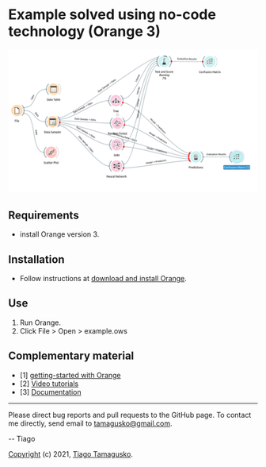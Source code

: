 # Example solved using no-code technology (Orange 3)

![](example.png)

## Requirements

- install Orange version 3.

## Installation

* Follow instructions at [download and install Orange](https://orangedatamining.com/download).

## Use

1. Run Orange.
2. Click File > Open > example.ows

## Complementary material

- [1] [getting-started with Orange](https://orangedatamining.com/getting-started/)
- [2] [Video tutorials](https://www.youtube.com/watch?v=HXjnDIgGDuI&list=PLmNPvQr9Tf-ZSDLwOzxpvY-HrE0yv-8Fy&index=2)
- [3] [Documentation](https://orangedatamining.com/widget-catalog/)

----

Please direct bug reports and pull requests to the GitHub page. To contact me directly, send email to tamagusko@gmail.com.

-- Tiago

[Copyright](LICENSE) (c) 2021, [Tiago Tamagusko](https://github.com/tamagusko).
